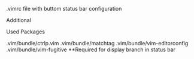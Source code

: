 .vimrc file with buttom status bar configuration


Additional

Used Packages

.vim/bundle/ctrlp.vim
.vim/bundle/matchtag
.vim/bundle/vim-editorconfig
.vim/bundle/vim-fugitive **Required for display branch in status bar


